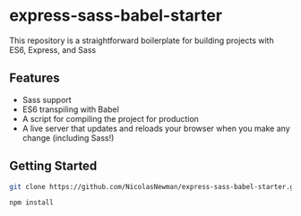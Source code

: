 # express-sass-babel-starter
This repository is a straightforward boilerplate for building projects with ES6, Express, and Sass

## Features
* Sass support
* ES6 transpiling with Babel
* A script for compiling the project for production
* A live server that updates and reloads your browser when you make any change (including Sass!)

## Getting Started
```sh
git clone https://github.com/NicolasNewman/express-sass-babel-starter.git

npm install
```